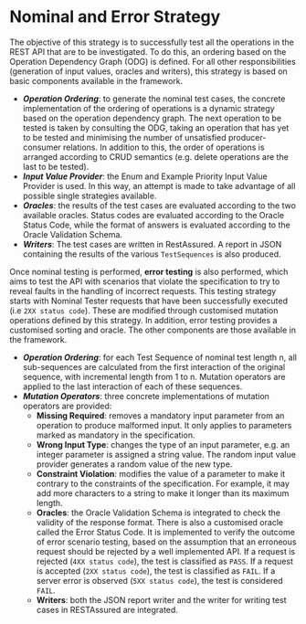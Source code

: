 # Nominal and Error Strategy
The objective of this strategy is to successfully test all the operations in the REST API that are to be investigated. To do this, an ordering based on the Operation Dependency Graph (ODG) is defined. For all other responsibilities (generation of input values, oracles and writers), this strategy is based on basic components available in the framework. 
- ***Operation Ordering***: to generate the nominal test cases, the concrete implementation of the ordering of operations is a dynamic strategy based on the operation dependency graph. The next operation to be tested is taken by consulting the ODG, taking an operation that has yet to be tested and minimising the number of unsatisfied producer-consumer relations. In addition to this, the order of operations is arranged according to CRUD semantics (e.g. delete operations are the last to be tested).   
- ***Input Value Provider***: the Enum and Example Priority Input Value Provider is used. In this way, an attempt is made to take advantage of all possible single strategies available.
- ***Oracles***: the results of the test cases are evaluated according to the two available oracles. Status codes are evaluated according to the Oracle Status Code, while the format of answers is evaluated according to the Oracle Validation Schema.
- ***Writers***: The test cases are written in RestAssured. A report in JSON containing the results of the various ```TestSequences``` is also produced.     

Once nominal testing is performed, **error testing** is also performed, which aims to test the API with scenarios that violate the specification to try to reveal faults in the handling of incorrect requests. This testing strategy starts with Nominal Tester requests that have been successfully executed (i.e ```2XX status code```). These are modified through customised mutation operations defined by this strategy. In addition, error testing provides a customised sorting and oracle. The other components are those available in the framework.
- ***Operation Ordering***: for each Test Sequence of nominal test length n, all sub-sequences are calculated from the first interaction of the original sequence, with incremental length from 1 to n. Mutation operators are applied to the last interaction of each of these sequences.
- ***Mutation Operators***: three concrete implementations of mutation operators are provided:
    - **Missing Required**: removes a mandatory input parameter from an operation to produce malformed input. It only applies to parameters marked as mandatory in the specification. 
    - **Wrong Input Type**: changes the type of an input parameter, e.g. an integer parameter is assigned a string value. The random input value provider generates a random value of the new type.
    - **Constraint Violation**: modifies the value of a parameter to make it contrary to the constraints of the specification. For example, it may add more characters to a string to make it longer than its maximum length.
    - **Oracles**: the Oracle Validation Schema is integrated to check the validity of the response format. There is also a customised oracle called the Error Status Code. It is implemented to verify the outcome of error scenario testing, based on the assumption that an erroneous request should be rejected by a well implemented API. If a request is rejected (```4XX status code```), the test is classified as ```PASS```. If a request is accepted (```2XX status code```), the test is classified as ```FAIL```. If a server error is observed (```5XX status code```), the test is considered ```FAIL```.   
    - **Writers**: both the JSON report writer and the writer for writing test cases in RESTAssured are integrated. 